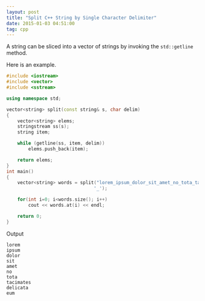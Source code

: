 ```yaml
---
layout: post
title: "Split C++ String by Single Character Delimiter"
date: 2015-01-03 04:51:00
tag: cpp
---
```

A string can be sliced into a vector of strings by invoking the `std::getline` method.

Here is an example.

```cpp
#include <iostream>
#include <vector>
#include <sstream>

using namespace std;

vector<string> split(const string& s, char delim)
{
    vector<string> elems;
    stringstream ss(s);
    string item;

    while (getline(ss, item, delim))
        elems.push_back(item);

    return elems;
}
int main()
{
    vector<string> words = split("lorem_ipsum_dolor_sit_amet_no_tota_tacimates_delicata_eum",
                                '_');

    for(int i=0; i<words.size(); i++)
        cout << words.at(i) << endl;

    return 0;
}
```

Output

```
lorem
ipsum
dolor
sit
amet
no
tota
tacimates
delicata
eum
```
